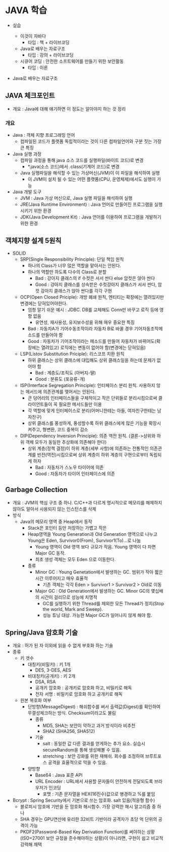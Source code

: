 # JAVA 학습

- 실습
  - 이것이 자바다
    - 타입 : 책 + 라이브코딩
  - Java로 배우는 자료구조
    - 타입 : 강의 + 라이브코딩
  - 시큐어 코딩 : 안전한 소프트웨어를 만들기 위한 보안활동
    - 타입 : 이론

- Java로 배우는 자료구조

## JAVA 체크포인트

- 개요 : Java에 대해 얘기하면 이 정도는 알아야지 하는 것 정리

### 개요

- Java : 객체 지향 프로그래밍 언어
  - 컴파일된 코드가 플랫폼 독립적이라는 것이 다른 컴파일언어와 구분 짓는 가장 큰 특징
- Java 실행 과정
  - 컴파일 과정을 통해 java 소스 코드를 실행파일(바이트 코드)로 변경
    - *.java(소스 코드)에서 .class(기계어 코드)로 변경
  - Java 실행파일을 해석할 수 있는 가상머신(JVM)이 이 파일을 해석하여 실행
    - 이 JVM이 설치 될 수 있는 어떤 플랫폼(CPU, 운영체제)에서도 실행이 가능
- Java 개발 도구
  - JVM : Java 가상 머신으로, Java 실행 파일을 해석하여 실행
  - JRE(Java Runtime Environment) : Java 언어로 만들어진 프로그램을 실행시키기 위한 환경
  - JDK(Java Development Kit) : Java 언어를 이용하여 프로그램을 개발하기 위한 환경

## 객체지향 설계 5원칙

- SOLID
  - SRP(Single Responsibility Principle): 단일 책임 원칙
    - 하나의 Class가 너무 많은 역할을 맡아서는 안된다.
    - 하나의 역할만 하도록 다수의 Class로 분할
      - Bad : 강아지 클래스의 if 수컷은 서서 싼다 else 암컷은 앉아 싼다
      - Good : 강아지 클래스를 상속받은 수컷강아지 클래스가 서서 싼다, 암컷 강아지 클래스가 앉아 싼다를 각각 구현
  - OCP(Open Closed Priciple): 개방 폐쇄 원칙, 엔티티는 확장에는 열려있지만 변경에는 닫혀있어야한다.
    - 엄청 알기 쉬운 예시 : JDBC. DB를 교체해도 Conn만 바꾸고 로직 등에 영향 없음
      - 유연성, 재사용성, 유지보수성을 위해 매우 중요한 특징
    - Bad : 자동차A가 기어수동조작이라 자동차 B로 바꿀 경우 기어자동조작메소드를 만들어야 함
    - Good : 자동차가 기어조작이라는 메소드를 만들어 자동차가 바뀌어도(확장에는 열려있고) 로직에는 변동이 없어야 함(변경에는 닫혀있음)
  - LSP(Listov Substitution Priciple): 리스코프 치환 원칙
    - 하위 클래스는 상위 클래스에 대입해도 상위 클래스일을 하는데 문제가 없어야 함
      - Bad : 계층도/조직도 (아버지-딸)
      - Good : 분류도 (포유류-개)
  - ISP(Interface Segregation Principle): 인터페이스 분리 원칙. 사용하지 않는 메서드에 의존관계를 맺어서는 안된다.
    - 큰 덩어리의 인터페이스들을 구체적이고 작은 단위들로 분리시킴으로써 클라이언트들이 꼭 필요한 메서드들만 이용
    - 각 역할에 맞게 인터페이스로 분리(어머니한테는 아들, 여자친구한테는 남자친구)
    - 상위 클래스를 풍성하게, 풍성할수록 하위 클래스에게 많은 기능을 확장시켜주고, 형변환, 코드 중복이 감소
  - DIP(Dependency Inversion Principle): 의존 역전 원칙. (결론->상위와 하위 객체 모두가 동일한 추상화에 의존해야 한다)
    - 상위 계층(정책 결정)이 하위 계층(세부 사항)에 의존하는 전통적인 의존관계를 반전(역전)시킴으로써 상위 계층이 하위 계층의 구현으로부터 독립되게 하자
      - Bad : 자동차가 스노우 타이어에 의존
      - Good : 자동차가 타이어 인터페이스에 의존

## Garbage Collection

- 개요 : JVM의 핵심 구조 중 하나. C/C++과 다르게 명시적으로 메모리를 해제하지 않아도 알아서 사용되지 않는 인스턴스를 삭제
- 방식
  - Java의 메모리 영역 중 Heap에서 동작
    - Stack은 포인터 등만 저장하는 가볍고 작은
    - Heap영역을 Young Generation과 Old Generation 영역으로 나누고 Young은 Eden, Survivor0(From), Survivor1(To)...로 나눔
      - Young 영역이 Old 영역 보다 규모가 작음. Young 영역이 다 차면 Major GC 동작.
      - 최초 생성 객체는 모두 Eden 으로 이동한다.
    - 종류
      - Minor GC : Young Genetation에서 발생하는 GC. 범위가 작아 짧은 시간 이루어지고 매우 효율적
        - 기존 객체는 각각 Eden > Survivor1 > Survivor2 > Old로 이동
      - Major GC : Old Generation에서 발생하는 GC. Minor GC의 몇십배의 시간이 걸리므로 성능에 치명적
        - GC를 실행하기 위한 Thread를 제외한 모든 Thread가 정지(Stop the world, Mark and Sweep).
        - 성능 튜닝 대상. 가능한 Major GC가 일어나지 않게 해야 함.

## Spring/Java 암호화 기술

- 개요 : 허가 된 자 이외에 읽을 수 없게 부호화 하는 기술
- 종류
  - 키 갯수
    - 대칭키(비밀키) : 키 1개
      - DES, 3-DES, AES
    - 비대칭키(공개키) : 키 2개
      - DSA, RSA
      - 공개키 암호화 : 공개키로 암호화 하고, 비밀키로 해독
      - 전자 서명 : 비밀키로 암호화 하고 공개키로 해독
  - 원본 복호화 여부
    - 단방향(MessageDigest) : 해쉬함수를 써서 출력값(Digest)를 확인하여 무결성체크하는 방식. Checksum이라고도 불림
      - 종류
        - MD5, SHA는 보안이 약하고 과거 방식이라 비추천
        - SHA2 (SHA256, SHA512)
      - 기술
        - salt : 동일한 값 다른 결과를 얻게하는 추가 요소. 실습시 secureRandom을 통해 생성해볼 수 있음.
        - stretching : 보안 강화를 위한 재해쉬. 회수를 조정하여 브루트포스 공격을 효율적으로 막을 수 있음.
    - 양방향
      - Base64 : Java 표준 API
      - URL Encoder : URL에서 사용할 문자들이 안전하게 전달되도록 브라우저가 인코딩
        - 포맷 : 기존 문자열을 HEX(16진수)값으로 병경하고 %를 붙임
- Bcrypt : Spring Security에서 기본으로 쓰는 암호화. salt 있음(적응형 함수)
  - 블로피시 암호에 기반을 둔 암호화 해시함수. 가장 강력한 해시 알고리즘 중 하나
  - SHA 경우는 GPU연산에 유리한 32비트 기반이라 공격자가 초당 억 단위의 공격이 가능
  - PKDF2(Password-Based Key Derivation Function)를 써야하는 상황(ISO=27001 보안 규정을 준수해야하는 상황)이 아니라면, 구현이 쉽고 비교적 강력해 채택
